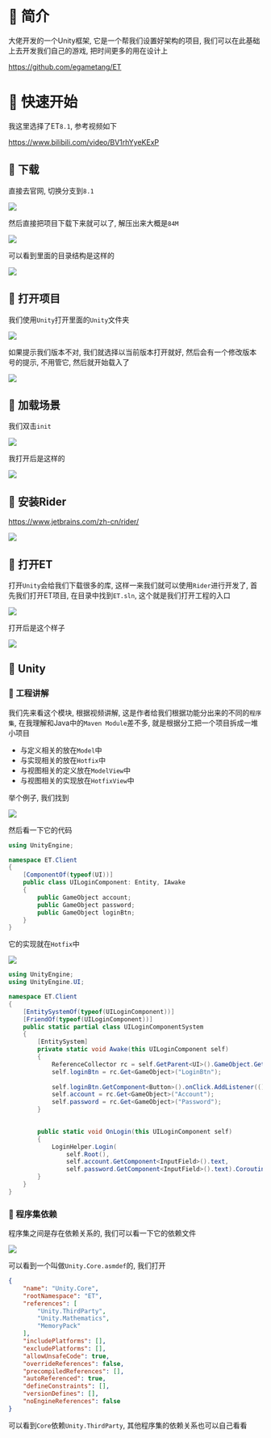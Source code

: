 # 🍎 简介

大佬开发的一个Unity框架, 它是一个帮我们设置好架构的项目, 我们可以在此基础上去开发我们自己的游戏, 把时间更多的用在设计上

https://github.com/egametang/ET

# 🍎 快速开始

我这里选择了ET`8.1`, 参考视频如下

https://www.bilibili.com/video/BV1rhYyeKExP

## 🌲 下载

直接去官网, 切换分支到`8.1`

![](images/Pasted%20image%2020250814234248.png)

然后直接把项目下载下来就可以了, 解压出来大概是`84M`

![](images/Pasted%20image%2020250814234413.png)

可以看到里面的目录结构是这样的

![](images/Pasted%20image%2020250814234804.png)

## 🌲 打开项目

我们使用`Unity`打开里面的`Unity`文件夹

![](images/Pasted%20image%2020250815002712.png)

如果提示我们版本不对, 我们就选择以当前版本打开就好, 然后会有一个修改版本号的提示, 不用管它, 然后就开始载入了

![](images/Pasted%20image%2020250815001132.png)

## 🌲 加载场景

我们双击`init`

![](images/Pasted%20image%2020250815001453.png)

我打开后是这样的

![](images/Pasted%20image%2020250815002020.png)

## 🌲 安装Rider

https://www.jetbrains.com/zh-cn/rider/

![](images/Pasted%20image%2020250814235146.png)

## 🌲 打开ET

打开`Unity`会给我们下载很多的库, 这样一来我们就可以使用`Rider`进行开发了, 首先我们打开ET项目, 在目录中找到`ET.sln`, 这个就是我们打开工程的入口

![](images/Pasted%20image%2020250815002739.png)

打开后是这个样子

![](images/Pasted%20image%2020250815003251.png)

## 🌲 Unity

### 🌸 工程讲解

我们先来看这个模块, 根据视频讲解, 这是作者给我们根据功能分出来的不同的`程序集`, 在我理解和Java中的`Maven Module`差不多, 就是根据分工把一个项目拆成一堆小项目

- 与定义相关的放在`Model`中
- 与实现相关的放在`Hotfix`中
- 与视图相关的定义放在`ModelView`中
- 与视图相关的实现放在`HotfixView`中

举个例子, 我们找到

![](images/Pasted%20image%2020250815012037.png)

然后看一下它的代码

```cs
using UnityEngine;

namespace ET.Client
{
	[ComponentOf(typeof(UI))]
	public class UILoginComponent: Entity, IAwake
	{
		public GameObject account;
		public GameObject password;
		public GameObject loginBtn;
	}
}
```

它的实现就在`Hotfix`中

![](images/Pasted%20image%2020250815012141.png)

```cs
using UnityEngine;
using UnityEngine.UI;

namespace ET.Client
{
	[EntitySystemOf(typeof(UILoginComponent))]
	[FriendOf(typeof(UILoginComponent))]
	public static partial class UILoginComponentSystem
	{
		[EntitySystem]
		private static void Awake(this UILoginComponent self)
		{
			ReferenceCollector rc = self.GetParent<UI>().GameObject.GetComponent<ReferenceCollector>();
			self.loginBtn = rc.Get<GameObject>("LoginBtn");
			
			self.loginBtn.GetComponent<Button>().onClick.AddListener(()=> { self.OnLogin(); });
			self.account = rc.Get<GameObject>("Account");
			self.password = rc.Get<GameObject>("Password");
		}

		
		public static void OnLogin(this UILoginComponent self)
		{
			LoginHelper.Login(
				self.Root(), 
				self.account.GetComponent<InputField>().text, 
				self.password.GetComponent<InputField>().text).Coroutine();
		}
	}
}
```

### 🌸 程序集依赖

程序集之间是存在依赖关系的, 我们可以看一下它的依赖文件

![](images/Pasted%20image%2020250815012954.png)

可以看到一个叫做`Unity.Core.asmdef`的, 我们打开

```json
{
    "name": "Unity.Core",
    "rootNamespace": "ET",
    "references": [
        "Unity.ThirdParty",
        "Unity.Mathematics",
        "MemoryPack"
    ],
    "includePlatforms": [],
    "excludePlatforms": [],
    "allowUnsafeCode": true,
    "overrideReferences": false,
    "precompiledReferences": [],
    "autoReferenced": true,
    "defineConstraints": [],
    "versionDefines": [],
    "noEngineReferences": false
}
```

可以看到`Core`依赖`Unity.ThirdParty`, 其他程序集的依赖关系也可以自己看看





